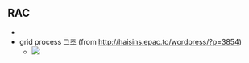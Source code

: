 ## RAC
* 
* grid process 그조 (from http://haisins.epac.to/wordpress/?p=3854)
  * ![](http://haisins.epac.to/wordpress/wp-content/uploads/2018/04/042318_0432_Oracle12cDB2.png)
